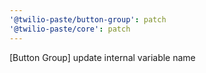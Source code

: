 ```yaml
---
'@twilio-paste/button-group': patch
'@twilio-paste/core': patch
---
```


[Button Group] update internal variable name
